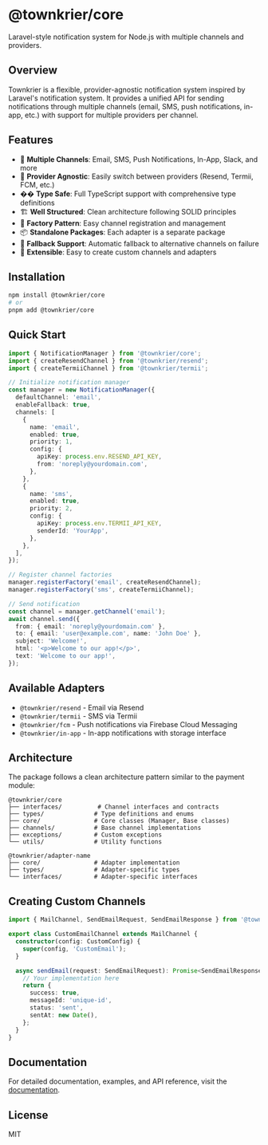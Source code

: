 # @townkrier/core

Laravel-style notification system for Node.js with multiple channels and providers.

## Overview

Townkrier is a flexible, provider-agnostic notification system inspired by Laravel's notification system. It provides a unified API for sending notifications through multiple channels (email, SMS, push notifications, in-app, etc.) with support for multiple providers per channel.

## Features

- 🔌 **Multiple Channels**: Email, SMS, Push Notifications, In-App, Slack, and more
- 🔄 **Provider Agnostic**: Easily switch between providers (Resend, Termii, FCM, etc.)
- �� **Type Safe**: Full TypeScript support with comprehensive type definitions
- 🏗️ **Well Structured**: Clean architecture following SOLID principles
- 🔧 **Factory Pattern**: Easy channel registration and management
- 📦 **Standalone Packages**: Each adapter is a separate package
- 🚦 **Fallback Support**: Automatic fallback to alternative channels on failure
- 🎨 **Extensible**: Easy to create custom channels and adapters

## Installation

```bash
npm install @townkrier/core
# or
pnpm add @townkrier/core
```

## Quick Start

```typescript
import { NotificationManager } from '@townkrier/core';
import { createResendChannel } from '@townkrier/resend';
import { createTermiiChannel } from '@townkrier/termii';

// Initialize notification manager
const manager = new NotificationManager({
  defaultChannel: 'email',
  enableFallback: true,
  channels: [
    {
      name: 'email',
      enabled: true,
      priority: 1,
      config: {
        apiKey: process.env.RESEND_API_KEY,
        from: 'noreply@yourdomain.com',
      },
    },
    {
      name: 'sms',
      enabled: true,
      priority: 2,
      config: {
        apiKey: process.env.TERMII_API_KEY,
        senderId: 'YourApp',
      },
    },
  ],
});

// Register channel factories
manager.registerFactory('email', createResendChannel);
manager.registerFactory('sms', createTermiiChannel);

// Send notification
const channel = manager.getChannel('email');
await channel.send({
  from: { email: 'noreply@yourdomain.com' },
  to: { email: 'user@example.com', name: 'John Doe' },
  subject: 'Welcome!',
  html: '<p>Welcome to our app!</p>',
  text: 'Welcome to our app!',
});
```

## Available Adapters

- `@townkrier/resend` - Email via Resend
- `@townkrier/termii` - SMS via Termii
- `@townkrier/fcm` - Push notifications via Firebase Cloud Messaging
- `@townkrier/in-app` - In-app notifications with storage interface

## Architecture

The package follows a clean architecture pattern similar to the payment module:

```
@townkrier/core
├── interfaces/          # Channel interfaces and contracts
├── types/              # Type definitions and enums
├── core/               # Core classes (Manager, Base classes)
├── channels/           # Base channel implementations
├── exceptions/         # Custom exceptions
└── utils/              # Utility functions

@townkrier/adapter-name
├── core/               # Adapter implementation
├── types/              # Adapter-specific types
└── interfaces/         # Adapter-specific interfaces
```

## Creating Custom Channels

```typescript
import { MailChannel, SendEmailRequest, SendEmailResponse } from '@townkrier/core';

export class CustomEmailChannel extends MailChannel {
  constructor(config: CustomConfig) {
    super(config, 'CustomEmail');
  }

  async sendEmail(request: SendEmailRequest): Promise<SendEmailResponse> {
    // Your implementation here
    return {
      success: true,
      messageId: 'unique-id',
      status: 'sent',
      sentAt: new Date(),
    };
  }
}
```

## Documentation

For detailed documentation, examples, and API reference, visit the [documentation](../../docs).

## License

MIT
